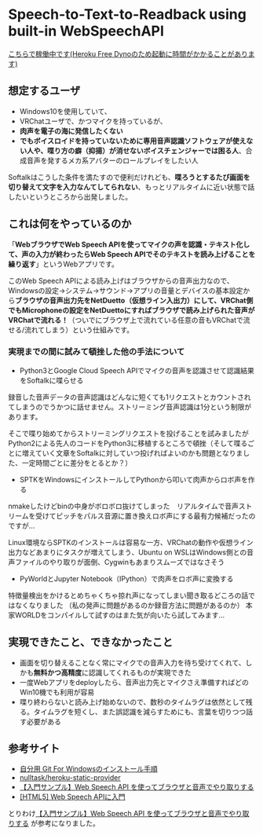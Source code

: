 # Speech-to-Text-to-Readback using built-in WebSpeechAPI

[こちらで稼働中です(Heroku Free Dynoのため起動に時間がかかることがあります)](https://floating-badlands-96748.herokuapp.com/)

## 想定するユーザ
- Windows10を使用していて、
- VRChatユーザで、かつマイクを持っているが、
- **肉声を電子の海に発信したくない**
- **でもボイスロイドを持っていないために専用音声認識ソフトウェアが使えない人や、喋り方の癖（抑揚）が消せないボイスチェンジャーでは困る人**、合成音声を発するメカ系アバターのロールプレイをしたい人

Softalkはこうした条件を満たすので便利だけれども、**喋ろうとするたび画面を切り替えて文字を入力なんてしてられない**、もっとリアルタイムに近い状態で話したいというところから出発しました。
 

## これは何をやっているのか

「**WebブラウザでWeb Speech APIを使ってマイクの声を認識・テキスト化して、声の入力が終わったらWeb Speech APIでそのテキストを読み上げることを繰り返す**」というWebアプリです。

このWeb Speech APIによる読み上げはブラウザからの音声出力なので、Windowsの設定→システム→サウンド→アプリの音量とデバイスの基本設定から**ブラウザの音声出力先をNetDuetto（仮想ライン入出力）にして、VRChat側でもMicrophoneの設定をNetDuettoにすればブラウザで読み上げられた音声がVRChatで流れる！**（ついでにブラウザ上で流れている任意の音もVRChatで流せる/流れてしまう）という仕組みです。

### 実現までの間に試みて頓挫した他の手法について

- Python3とGoogle Cloud Speech APIでマイクの音声を認識させて認識結果をSoftalkに喋らせる

録音した音声データの音声認識はどんなに短くても1リクエストとカウントされてしまうのでうかつに話せません。ストリーミング音声認識は1分という制限があります。

そこで喋り始めてからストリーミングリクエストを投げることを試みましたがPython2による先人のコードをPython3に移植するところで頓挫（そして喋るごとに増えていく文章をSoftalkに対していつ投げればよいのかも問題となりました、一定時間ごとに差分をとるとか？）

- SPTKをWindowsにインストールしてPythonから叩いて肉声からロボ声を作る

nmakeしたけどbinの中身がボロボロ抜けてしまった　リアルタイムで音声ストリームを受けてピッチをパルス音源に置き換えロボ声にする最有力候補だったのですが…

Linux環境ならSPTKのインストールは容易な一方、VRChatの動作や仮想ライン出力などあまりにタスクが増えてしまう、Ubuntu on WSLはWindows側との音声ファイルのやり取りが面倒、Cygwinもあまりスムーズではなさそう

- PyWorldとJupyter Notebook（IPython）で肉声をロボ声に変換する

特徴量検出をかけるとめちゃくちゃ掠れ声になってしまい聞き取るどころの話ではなくなりました
（私の発声に問題があるのか録音方法に問題があるのか）
本家WORLDをコンパイルして試すのはまた気が向いたら試してみます…

## 実現できたこと、できなかったこと

 * 画面を切り替えることなく常にマイクでの音声入力を待ち受けてくれて、しかも**無料かつ高精度**に認識してくれるものが実現できた 
 * 一度Webアプリをdeployしたら、音声出力先とマイクさえ準備すればどのWin10機でも利用が容易
 * 喋り終わらないと読み上げ始めないので、数秒のタイムラグは依然として残る。タイムラグを短くし、また誤認識を減らすためにも、言葉を切りつつ話す必要がある

## 参考サイト
* [自分用 Git For Windowsのインストール手順](https://qiita.com/toshi-click/items/dcf3dd48fdc74c91b409)
* [nulltask/heroku-static-provider](https://github.com/nulltask/heroku-static-provider)
* [【入門サンプル】Web Speech API を使ってブラウザと音声でやり取りする](http://okakacacao.wpblog.jp/technology/web-speech-api)
* [[HTML5] Web Speech APIに入門](https://www.yoheim.net/blog.php?q=20140701)

とりわけ[【入門サンプル】Web Speech API を使ってブラウザと音声でやり取りする](http://okakacacao.wpblog.jp/technology/web-speech-api) が参考になりました。
